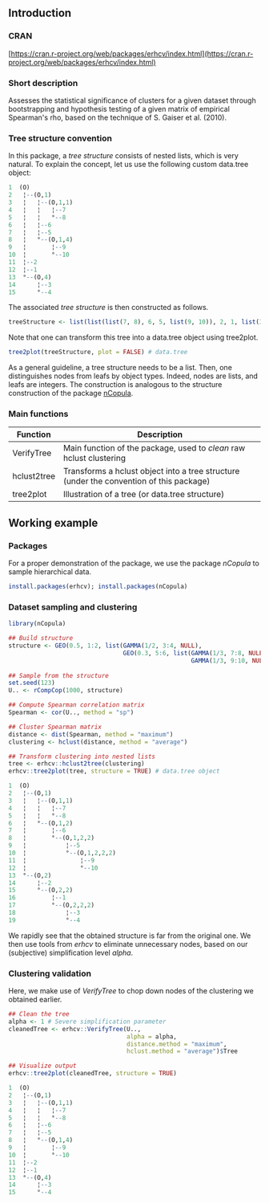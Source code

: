 ## Introduction

### CRAN

[https://cran.r-project.org/web/packages/erhcv/index.html](https://cran.r-project.org/web/packages/erhcv/index.html)

### Short description

Assesses the statistical significance of clusters for a given dataset through bootstrapping and hypothesis testing of a given matrix of empirical Spearman's rho, based on the technique of S. Gaiser et al. (2010). 

### Tree structure convention

In this package, a *tree structure* consists of nested lists, which is very natural. To explain the concept, let us use the following custom data.tree object:
```r
1  (O)            
2   ¦--(O,1)      
3   ¦   ¦--(O,1,1)
4   ¦   ¦   ¦--7  
5   ¦   ¦   °--8  
6   ¦   ¦--6      
7   ¦   ¦--5      
8   ¦   °--(O,1,4)
9   ¦       ¦--9  
10  ¦       °--10 
11  ¦--2          
12  ¦--1          
13  °--(O,4)      
14      ¦--3      
15      °--4    
```
The associated *tree structure* is then constructed as follows.
```r
treeStructure <- list(list(list(7, 8), 6, 5, list(9, 10)), 2, 1, list(3, 4))
```
Note that one can transform this tree into a data.tree object using tree2plot.
```r
tree2plot(treeStructure, plot = FALSE) # data.tree
```
As a general guideline, a tree structure needs to be a list. Then, one distinguishes nodes from leafs by object types. Indeed, nodes are lists, and leafs are integers. The construction is analogous to the structure construction of the package [nCopula](https://cran.r-project.org/web/packages/nCopula/index.html).

### Main functions

Function | Description
----------| -------------
VerifyTree | Main function of the package, used to *clean* raw hclust clustering
hclust2tree | Transforms a hclust object into a tree structure (under the convention of this package)
tree2plot | Illustration of a tree (or data.tree structure)

## Working example

### Packages

For a proper demonstration of the package, we use the package *nCopula* to sample hierarchical data.

```r
install.packages(erhcv); install.packages(nCopula)
```

### Dataset sampling and clustering

```r
library(nCopula)

## Build structure
structure <- GEO(0.5, 1:2, list(GAMMA(1/2, 3:4, NULL),
                                GEO(0.3, 5:6, list(GAMMA(1/3, 7:8, NULL),
                                                   GAMMA(1/3, 9:10, NULL)))))
                                                   
## Sample from the structure
set.seed(123)
U.. <- rCompCop(1000, structure)

## Compute Spearman correlation matrix
Spearman <- cor(U.., method = "sp")

## Cluster Spearman matrix
distance <- dist(Spearman, method = "maximum")
clustering <- hclust(distance, method = "average")

## Transform clustering into nested lists
tree <- erhcv::hclust2tree(clustering)
erhcv::tree2plot(tree, structure = TRUE) # data.tree object

1  (O)                        
2   ¦--(O,1)                  
3   ¦   ¦--(O,1,1)            
4   ¦   ¦   ¦--7              
5   ¦   ¦   °--8              
6   ¦   °--(O,1,2)            
7   ¦       ¦--6              
8   ¦       °--(O,1,2,2)      
9   ¦           ¦--5          
10  ¦           °--(O,1,2,2,2)
11  ¦               ¦--9      
12  ¦               °--10     
13  °--(O,2)                  
14      ¦--2                  
15      °--(O,2,2)            
16          ¦--1              
17          °--(O,2,2,2)      
18              ¦--3          
19              °--4  
```

We rapidly see that the obtained structure is far from the original one. We then use tools from *erhcv* to eliminate unnecessary nodes, based on our (subjective) simplification level *alpha*.

### Clustering validation

Here, we make use of *VerifyTree* to chop down nodes of the clustering we obtained earlier. 

```r
## Clean the tree
alpha <- 1 # Severe simplification parameter
cleanedTree <- erhcv::VerifyTree(U..,
                                 alpha = alpha,
                                 distance.method = "maximum",
                                 hclust.method = "average")$Tree

## Visualize output
erhcv::tree2plot(cleanedTree, structure = TRUE)

1  (O)            
2   ¦--(O,1)      
3   ¦   ¦--(O,1,1)
4   ¦   ¦   ¦--7  
5   ¦   ¦   °--8  
6   ¦   ¦--6      
7   ¦   ¦--5      
8   ¦   °--(O,1,4)
9   ¦       ¦--9  
10  ¦       °--10 
11  ¦--2          
12  ¦--1          
13  °--(O,4)      
14      ¦--3      
15      °--4 
```
